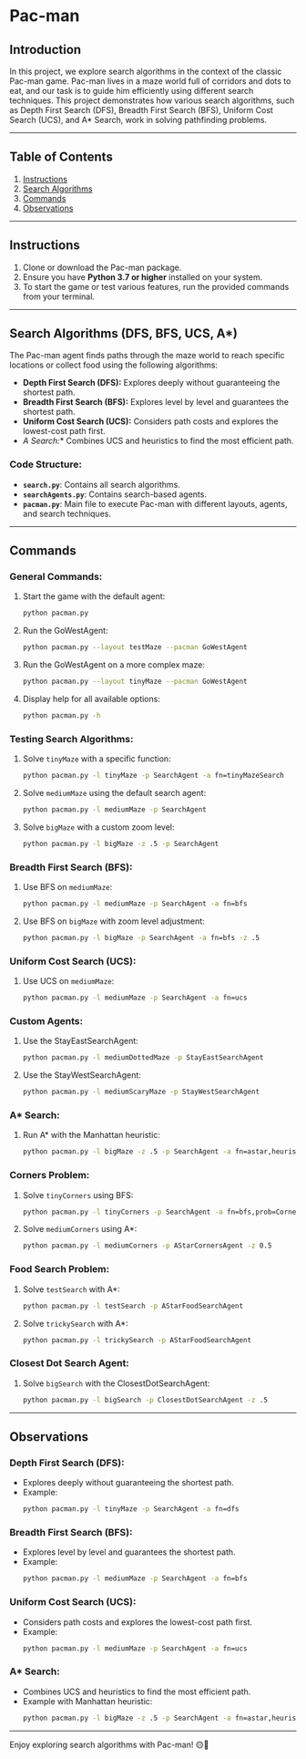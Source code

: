
# Pac-man

## Introduction
In this project, we explore search algorithms in the context of the classic Pac-man game. Pac-man lives in a maze world full of corridors and dots to eat, and our task is to guide him efficiently using different search techniques. This project demonstrates how various search algorithms, such as Depth First Search (DFS), Breadth First Search (BFS), Uniform Cost Search (UCS), and A* Search, work in solving pathfinding problems.

---

## Table of Contents
1. [Instructions](#instructions)
2. [Search Algorithms](#search-algorithms-dfs-bfs-ucs-a)
3. [Commands](#commands)
4. [Observations](#observations)

---

## Instructions
1. Clone or download the Pac-man package.
2. Ensure you have **Python 3.7 or higher** installed on your system.
3. To start the game or test various features, run the provided commands from your terminal.

---

## Search Algorithms (DFS, BFS, UCS, A*)
The Pac-man agent finds paths through the maze world to reach specific locations or collect food using the following algorithms:

- **Depth First Search (DFS):** Explores deeply without guaranteeing the shortest path.
- **Breadth First Search (BFS):** Explores level by level and guarantees the shortest path.
- **Uniform Cost Search (UCS):** Considers path costs and explores the lowest-cost path first.
- **A* Search:** Combines UCS and heuristics to find the most efficient path.

### Code Structure:
- **`search.py`**: Contains all search algorithms.
- **`searchAgents.py`**: Contains search-based agents.
- **`pacman.py`**: Main file to execute Pac-man with different layouts, agents, and search techniques.

---

## Commands
### General Commands:
1. Start the game with the default agent:
   ```bash
   python pacman.py
   ```
2. Run the GoWestAgent:
   ```bash
   python pacman.py --layout testMaze --pacman GoWestAgent
   ```
3. Run the GoWestAgent on a more complex maze:
   ```bash
   python pacman.py --layout tinyMaze --pacman GoWestAgent
   ```
4. Display help for all available options:
   ```bash
   python pacman.py -h
   ```

### Testing Search Algorithms:
1. Solve `tinyMaze` with a specific function:
   ```bash
   python pacman.py -l tinyMaze -p SearchAgent -a fn=tinyMazeSearch
   ```
2. Solve `mediumMaze` using the default search agent:
   ```bash
   python pacman.py -l mediumMaze -p SearchAgent
   ```
3. Solve `bigMaze` with a custom zoom level:
   ```bash
   python pacman.py -l bigMaze -z .5 -p SearchAgent
   ```

### Breadth First Search (BFS):
1. Use BFS on `mediumMaze`:
   ```bash
   python pacman.py -l mediumMaze -p SearchAgent -a fn=bfs
   ```
2. Use BFS on `bigMaze` with zoom level adjustment:
   ```bash
   python pacman.py -l bigMaze -p SearchAgent -a fn=bfs -z .5
   ```

### Uniform Cost Search (UCS):
1. Use UCS on `mediumMaze`:
   ```bash
   python pacman.py -l mediumMaze -p SearchAgent -a fn=ucs
   ```

### Custom Agents:
1. Use the StayEastSearchAgent:
   ```bash
   python pacman.py -l mediumDottedMaze -p StayEastSearchAgent
   ```
2. Use the StayWestSearchAgent:
   ```bash
   python pacman.py -l mediumScaryMaze -p StayWestSearchAgent
   ```

### A* Search:
1. Run A* with the Manhattan heuristic:
   ```bash
   python pacman.py -l bigMaze -z .5 -p SearchAgent -a fn=astar,heuristic=manhattanHeuristic
   ```

### Corners Problem:
1. Solve `tinyCorners` using BFS:
   ```bash
   python pacman.py -l tinyCorners -p SearchAgent -a fn=bfs,prob=CornersProblem
   ```
2. Solve `mediumCorners` using A*:
   ```bash
   python pacman.py -l mediumCorners -p AStarCornersAgent -z 0.5
   ```

### Food Search Problem:
1. Solve `testSearch` with A*:
   ```bash
   python pacman.py -l testSearch -p AStarFoodSearchAgent
   ```
2. Solve `trickySearch` with A*:
   ```bash
   python pacman.py -l trickySearch -p AStarFoodSearchAgent
   ```

### Closest Dot Search Agent:
1. Solve `bigSearch` with the ClosestDotSearchAgent:
   ```bash
   python pacman.py -l bigSearch -p ClosestDotSearchAgent -z .5
   ```

---

## Observations
### Depth First Search (DFS):
- Explores deeply without guaranteeing the shortest path.
- Example:
  ```bash
  python pacman.py -l tinyMaze -p SearchAgent -a fn=dfs
  ```

### Breadth First Search (BFS):
- Explores level by level and guarantees the shortest path.
- Example:
  ```bash
  python pacman.py -l mediumMaze -p SearchAgent -a fn=bfs
  ```

### Uniform Cost Search (UCS):
- Considers path costs and explores the lowest-cost path first.
- Example:
  ```bash
  python pacman.py -l mediumMaze -p SearchAgent -a fn=ucs
  ```

### A* Search:
- Combines UCS and heuristics to find the most efficient path.
- Example with Manhattan heuristic:
  ```bash
  python pacman.py -l bigMaze -z .5 -p SearchAgent -a fn=astar,heuristic=manhattanHeuristic
  ```

---
Enjoy exploring search algorithms with Pac-man! 🟡👾
```
